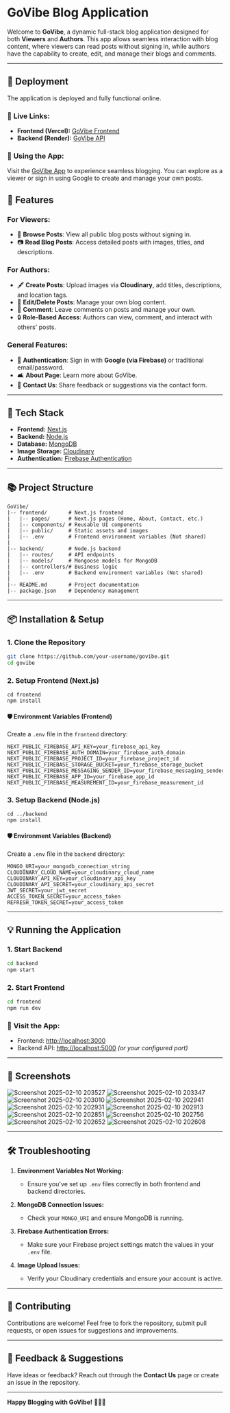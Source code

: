 # GoVibe Blog Application

Welcome to **GoVibe**, a dynamic full-stack blog application designed for both **Viewers** and **Authors**. This app allows seamless interaction with blog content, where viewers can read posts without signing in, while authors have the capability to create, edit, and manage their blogs and comments.

---
## 🚧 **Deployment**

The application is deployed and fully functional online.

### 🔗 **Live Links:**
- **Frontend (Vercel):** [GoVibe Frontend](https://go-vibe-frontend.vercel.app/)
- **Backend (Render):** [GoVibe API](https://go-vibe-backend.onrender.com/api)

### 🔸 **Using the App:**
Visit the [GoVibe App](https://go-vibe-frontend.vercel.app/) to experience seamless blogging. You can explore as a viewer or sign in using Google to create and manage your own posts.


## 📄 **Features**

### For Viewers:
- 📰 **Browse Posts**: View all public blog posts without signing in.
- 📷 **Read Blog Posts**: Access detailed posts with images, titles, and descriptions.

### For Authors:
- 🖋️ **Create Posts**: Upload images via **Cloudinary**, add titles, descriptions, and location tags.
- 🔄 **Edit/Delete Posts**: Manage your own blog content.
- 💬 **Comment**: Leave comments on posts and manage your own.
- 🔒 **Role-Based Access**: Authors can view, comment, and interact with others' posts.

### General Features:
- 👥 **Authentication**: Sign in with **Google (via Firebase)** or traditional email/password.
- 🛋️ **About Page**: Learn more about GoVibe.
- 📩 **Contact Us**: Share feedback or suggestions via the contact form.

---

## 🚀 **Tech Stack**

- **Frontend:** [Next.js](https://nextjs.org/)
- **Backend:** [Node.js](https://nodejs.org/)
- **Database:** [MongoDB](https://www.mongodb.com/)
- **Image Storage:** [Cloudinary](https://cloudinary.com/)
- **Authentication:** [Firebase Authentication](https://firebase.google.com/products/auth)

---

## 📚 **Project Structure**

```
GoVibe/
|-- frontend/       # Next.js frontend
|   |-- pages/      # Next.js pages (Home, About, Contact, etc.)
|   |-- components/ # Reusable UI components
|   |-- public/     # Static assets and images
|   |-- .env        # Frontend environment variables (Not shared)
|
|-- backend/        # Node.js backend
|   |-- routes/     # API endpoints
|   |-- models/     # Mongoose models for MongoDB
|   |-- controllers/# Business logic
|   |-- .env        # Backend environment variables (Not shared)
|
|-- README.md       # Project documentation
|-- package.json    # Dependency management
```

---

## 📦 **Installation & Setup**

### 1. **Clone the Repository**
```bash
git clone https://github.com/your-username/govibe.git
cd govibe
```

### 2. **Setup Frontend (Next.js)**
```npm
cd frontend
npm install
```

#### 🛡️ **Environment Variables (Frontend)**
Create a `.env` file in the `frontend` directory:
```env
NEXT_PUBLIC_FIREBASE_API_KEY=your_firebase_api_key
NEXT_PUBLIC_FIREBASE_AUTH_DOMAIN=your_firebase_auth_domain
NEXT_PUBLIC_FIREBASE_PROJECT_ID=your_firebase_project_id
NEXT_PUBLIC_FIREBASE_STORAGE_BUCKET=your_firebase_storage_bucket
NEXT_PUBLIC_FIREBASE_MESSAGING_SENDER_ID=your_firebase_messaging_sender_id
NEXT_PUBLIC_FIREBASE_APP_ID=your_firebase_app_id
NEXT_PUBLIC_FIREBASE_MEASUREMENT_ID=your_firebase_measurement_id
```

### 3. **Setup Backend (Node.js)**
```npm
cd ../backend
npm install
```

#### 🛡️ **Environment Variables (Backend)**
Create a `.env` file in the `backend` directory:
```env
MONGO_URI=your_mongodb_connection_string
CLOUDINARY_CLOUD_NAME=your_cloudinary_cloud_name
CLOUDINARY_API_KEY=your_cloudinary_api_key
CLOUDINARY_API_SECRET=your_cloudinary_api_secret
JWT_SECRET=your_jwt_secret
ACCESS_TOKEN_SECRET=your_access_token
REFRESH_TOKEN_SECRET=your_access_token
```

---

## 💡 **Running the Application**

### 1. **Start Backend**
```bash
cd backend
npm start
```

### 2. **Start Frontend**
```bash
cd frontend
npm run dev
```

### 🔗 **Visit the App:**
- Frontend: [http://localhost:3000](http://localhost:3000)
- Backend API: [http://localhost:5000](http://localhost:5000) *(or your configured port)*

---

## 📸 **Screenshots**

![Screenshot 2025-02-10 203527](https://github.com/user-attachments/assets/892f8cbf-88d0-48f1-80a0-b4f3ec4ce6ff)
![Screenshot 2025-02-10 203347](https://github.com/user-attachments/assets/2ac61986-ff2e-4704-9b3c-3fb305107615)
![Screenshot 2025-02-10 203010](https://github.com/user-attachments/assets/7cb75938-c52d-40c0-9f56-7d905983f6ec)
![Screenshot 2025-02-10 202941](https://github.com/user-attachments/assets/8bbaa38b-85d2-4278-b36d-f7006093ef2f)
![Screenshot 2025-02-10 202931](https://github.com/user-attachments/assets/b06bca3c-2196-41b0-abc5-eee8f965863e)
![Screenshot 2025-02-10 202913](https://github.com/user-attachments/assets/86ae2e2f-d4b1-4744-9c8a-215d6610ca94)
![Screenshot 2025-02-10 202851](https://github.com/user-attachments/assets/8e21f237-c9eb-45fb-8db6-88591f3a1dc0)
![Screenshot 2025-02-10 202756](https://github.com/user-attachments/assets/eb211cd1-b548-4177-8875-444ad0ee7d21)
![Screenshot 2025-02-10 202652](https://github.com/user-attachments/assets/aced5250-51d7-4313-99cd-e66403f584cb)
![Screenshot 2025-02-10 202608](https://github.com/user-attachments/assets/45c2fc89-702b-43b9-9536-8fe84be21633)


---

## 🛠️ **Troubleshooting**

1. **Environment Variables Not Working:**
   - Ensure you've set up `.env` files correctly in both frontend and backend directories.

2. **MongoDB Connection Issues:**
   - Check your `MONGO_URI` and ensure MongoDB is running.

3. **Firebase Authentication Errors:**
   - Make sure your Firebase project settings match the values in your `.env` file.

4. **Image Upload Issues:**
   - Verify your Cloudinary credentials and ensure your account is active.

---

## 🙌 **Contributing**

Contributions are welcome! Feel free to fork the repository, submit pull requests, or open issues for suggestions and improvements.

---

## 📢 **Feedback & Suggestions**

Have ideas or feedback? Reach out through the **Contact Us** page or create an issue in the repository.

---

**Happy Blogging with GoVibe!** 🚀📜📲

